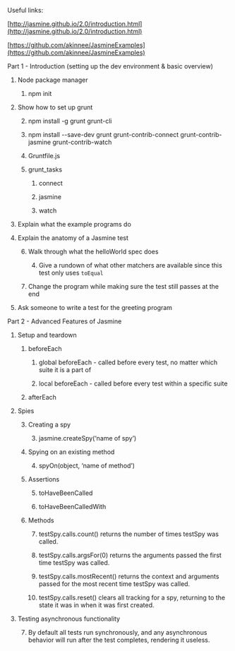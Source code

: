 Useful links:

[http://jasmine.github.io/2.0/introduction.html](http://jasmine.github.io/2.0/introduction.html)

[https://github.com/akinnee/JasmineExamples](https://github.com/akinnee/JasmineExamples)

Part 1 - Introduction (setting up the dev environment & basic overview)

1. Node package manager

   1. npm init

2. Show how to set up grunt

   2. npm install -g grunt grunt-cli

   3. npm install --save-dev grunt grunt-contrib-connect grunt-contrib-jasmine grunt-contrib-watch

   4. Gruntfile.js

   5. grunt_tasks

       1. connect

       2. jasmine

       3. watch

3. Explain what the example programs do

4. Explain the anatomy of a Jasmine test

   6. Walk through what the helloWorld spec does

       4. Give a rundown of what other matchers are available since this test only uses `toEqual`

   7. Change the program while making sure the test still passes at the end

5. Ask someone to write a test for the greeting program

Part 2 - Advanced Features of Jasmine

1. Setup and teardown

   1. beforeEach 

       1. global beforeEach - called before every test, no matter which suite it is a part of

       2. local beforeEach - called before every test within a specific suite

   2. afterEach

2. Spies

   3. Creating a spy

       3. jasmine.createSpy(‘name of spy’)

   4. Spying on an existing method

       4. spyOn(object, ‘name of method’)

   5. Assertions

       5. toHaveBeenCalled

       6. toHaveBeenCalledWith

   6. Methods

       7. testSpy.calls.count() returns the number of times testSpy was called.

       8. testSpy.calls.argsFor(0) returns the arguments passed the first time testSpy was called.

       9. testSpy.calls.mostRecent() returns the context and arguments passed for the most recent time testSpy was called.

       10. testSpy.calls.reset() clears all tracking for a spy, returning to the state it was in when it was first created.

3. Testing asynchronous functionality

   7. By default all tests run synchronously, and any asynchronous behavior will run after the test completes, rendering it useless.
